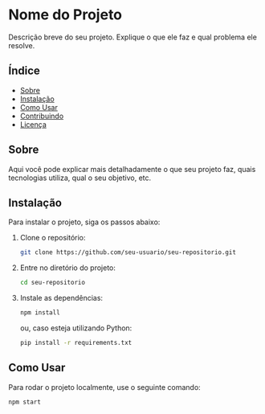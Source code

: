 # Nome do Projeto

Descrição breve do seu projeto. Explique o que ele faz e qual problema ele resolve.

## Índice

- [Sobre](#sobre)
- [Instalação](#instalação)
- [Como Usar](#como-usar)
- [Contribuindo](#contribuindo)
- [Licença](#licença)

## Sobre

Aqui você pode explicar mais detalhadamente o que seu projeto faz, quais tecnologias utiliza, qual o seu objetivo, etc.

## Instalação

Para instalar o projeto, siga os passos abaixo:

1. Clone o repositório:
    ```bash
    git clone https://github.com/seu-usuario/seu-repositorio.git
    ```

2. Entre no diretório do projeto:
    ```bash
    cd seu-repositorio
    ```

3. Instale as dependências:
    ```bash
    npm install
    ```
    ou, caso esteja utilizando Python:
    ```bash
    pip install -r requirements.txt
    ```

## Como Usar

Para rodar o projeto localmente, use o seguinte comando:

```bash
npm start
